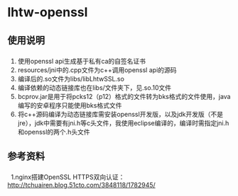 # lhtw-openssl
## 使用说明
### 
   1. 使用openssl api生成基于私有ca的自签名证书
   2. resources/jni中的.cpp文件为c++调用openssl api的源码
   3. 编译后的.so文件为libs/libLhtwSSL.so
   4. 编译依赖的动态链接库也在libs/文件夹下，见.so.10文件
   5. bcprov.jar是用于将pcks12（p12）格式的文件转为bks格式的文件使用，java编写的安卓程序只能使用bks格式文件
   6. 将c++源码编译为动态链接库需安装openssl开发版，以及jdk开发版（不是jre），jdk中需要有jni.h等c头文件，我使用eclipse编译的，编译时需指定jni.h和openssl的两个.h头文件

## 参考资料
### 
   1.nginx搭建OpenSSL HTTPS双向认证：http://tchuairen.blog.51cto.com/3848118/1782945/
